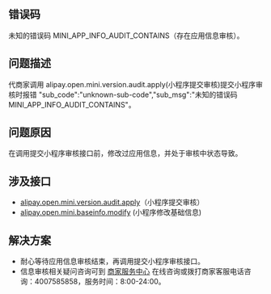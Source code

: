 ## 错误码
未知的错误码 MINI_APP_INFO_AUDIT_CONTAINS（存在应用信息审核）。

## 问题描述
代商家调用 alipay.open.mini.version.audit.apply(小程序提交审核)提交小程序审核时报错 "sub_code":"unknown-sub-code","sub_msg":"未知的错误码MINI_APP_INFO_AUDIT_CONTAINS"。

## 问题原因
在调用提交小程序审核接口前，修改过应用信息，并处于审核中状态导致。

## 涉及接口

- [alipay.open.mini.version.audit.apply](https://opendocs.alipay.com/mini/03l9bq)（小程序提交审核）
- [alipay.open.mini.baseinfo.modify](https://opendocs.alipay.com/mini/03l8c5) (小程序修改基础信息)

## 解决方案

- 耐心等待应用信息审核结束，再调用提交小程序审核接口。
- 信息审核相关疑问咨询可到 [商家服务中心](https://b.alipay.com/index2.htm) 在线咨询或拨打商家客服电话咨询：4007585858，服务时间：8:00-24:00。
